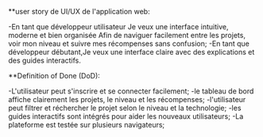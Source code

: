 **user story de UI/UX  de l'application web:

 -En tant que développeur utilisateur Je veux une interface intuitive, moderne et bien organisée Afin de naviguer facilement entre les projets, voir mon niveau et suivre mes récompenses sans confusion;
 -En tant que développeur débutant,Je veux une interface claire avec des explications et des guides interactifs.

 **Definition of Done (DoD):

 -L'utilisateur peut s'inscrire et se connecter facilement;
 -le tableau de bord affiche clairement les projets, le niveau et les récompenses;
 -l'utilisateur peut filtrer et réchercher le projet selon  le niveau et la technologie;
 -les guides interactifs sont intégrés pour aider les nouveaux utilisateurs;
 -La plateforme est testée sur plusieurs navigateurs;
 

